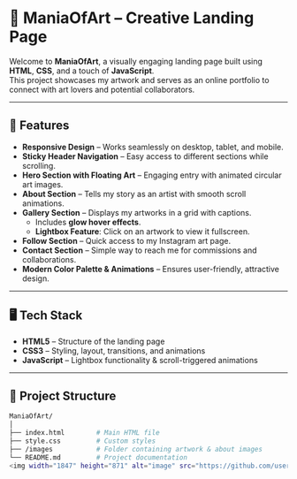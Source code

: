 # 🎨 ManiaOfArt – Creative Landing Page  

Welcome to **ManiaOfArt**, a visually engaging landing page built using **HTML**, **CSS**, and a touch of **JavaScript**.  
This project showcases my artwork and serves as an online portfolio to connect with art lovers and potential collaborators.  

---

## 🚀 Features  
- **Responsive Design** – Works seamlessly on desktop, tablet, and mobile.  
- **Sticky Header Navigation** – Easy access to different sections while scrolling.  
- **Hero Section with Floating Art** – Engaging entry with animated circular art images.  
- **About Section** – Tells my story as an artist with smooth scroll animations.  
- **Gallery Section** – Displays my artworks in a grid with captions.  
  - Includes **glow hover effects**.  
  - **Lightbox Feature**: Click on an artwork to view it fullscreen.  
- **Follow Section** – Quick access to my Instagram art page.  
- **Contact Section** – Simple way to reach me for commissions and collaborations.  
- **Modern Color Palette & Animations** – Ensures user-friendly, attractive design.  

---

## 🖥️ Tech Stack  
- **HTML5** – Structure of the landing page  
- **CSS3** – Styling, layout, transitions, and animations  
- **JavaScript** – Lightbox functionality & scroll-triggered animations  

---

## 📂 Project Structure  
```bash
ManiaOfArt/
│
├── index.html        # Main HTML file
├── style.css         # Custom styles
├── /images           # Folder containing artwork & about images
└── README.md         # Project documentation
<img width="1847" height="871" alt="image" src="https://github.com/user-attachments/assets/f1e96f31-56cc-4a68-91da-e333885ff779" />

